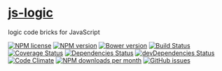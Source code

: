 [js-logic](http://aureooms.github.io/js-logic)
==

logic code bricks for JavaScript

[![NPM license](http://img.shields.io/npm/l/aureooms-js-logic.svg?style=flat)](https://raw.githubusercontent.com/aureooms/js-logic/master/LICENSE)
[![NPM version](http://img.shields.io/npm/v/aureooms-js-logic.svg?style=flat)](https://www.npmjs.org/package/aureooms-js-logic)
[![Bower version](http://img.shields.io/bower/v/aureooms-js-logic.svg?style=flat)](http://bower.io/search/?q=aureooms-js-logic)
[![Build Status](http://img.shields.io/travis/aureooms/js-logic.svg?style=flat)](https://travis-ci.org/aureooms/js-logic)
[![Coverage Status](http://img.shields.io/coveralls/aureooms/js-logic.svg?style=flat)](https://coveralls.io/r/aureooms/js-logic)
[![Dependencies Status](http://img.shields.io/david/aureooms/js-logic.svg?style=flat)](https://david-dm.org/aureooms/js-logic#info=dependencies)
[![devDependencies Status](http://img.shields.io/david/dev/aureooms/js-logic.svg?style=flat)](https://david-dm.org/aureooms/js-logic#info=devDependencies)
[![Code Climate](http://img.shields.io/codeclimate/github/aureooms/js-logic.svg?style=flat)](https://codeclimate.com/github/aureooms/js-logic)
[![NPM downloads per month](http://img.shields.io/npm/dm/aureooms-js-logic.svg?style=flat)](https://www.npmjs.org/package/aureooms-js-logic)
[![GitHub issues](http://img.shields.io/github/issues/aureooms/js-logic.svg?style=flat)](https://github.com/aureooms/js-logic/issues)
